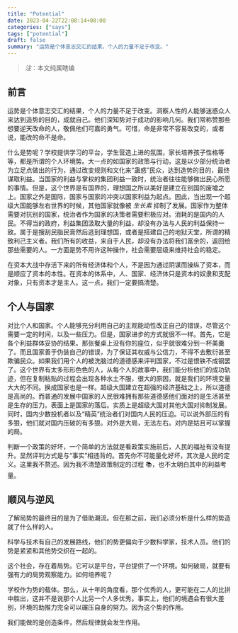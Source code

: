 ```yaml
---
title: "Potential"
date: 2023-04-22T22:08:14+08:00
categories: ["says"]
tags: ["potential"]
draft: false
summary: "运势是个体意志交汇的结果，个人的力量不足于改变。"
---
```


>    *注*：本文纯属瞎编

## 前言

运势是个体意志交汇的结果，个人的力量不足于改变。洞察人性的人能够迷惑众人来达到造势的目的，成就自己。他们深知势对于成功的影响几何。我们常称赞那些想要逆天改命的人，敬佩他们可嘉的勇气。可惜，命是非常不容易改变的，或者说，能改的命不是命。

什么是势呢？学校提供学习的平台，学生营造上进的氛围，家长培养孩子性格等等，都是所谓的个人环境势。大一点的如国家的政策与行动，这是以少部分统治者为立足点做出的行为，通过改变规则和文化来“蛊惑”民众，达到造势的目的，最终谋取利益。当国家的利益与掌权的集团利益一致时，统治者往往能够做出民心所愿的事情。但是，这个世界是有国界的，理想国之所以美好是建立在别国的废墟之上。国家之外是国际，国家与国家的冲突以国家利益为起点。因此，当出现一个超级大国能够左右世界的时候，其他国家就像被 *生长素* 抑制了发展。国家作为整体需要对抗别的国家，统治者作为国家的决策者需要积极应对。消耗的是国内的人民。不得当的政府，利益集团汲取大量的利益，却没有办法与人民的利益保持一致。属于是搜刮民脂民膏然后逃到理想国，或者是搭建自己的地狱天堂，所谓的精致利己主义者。我们所有的收益，来自于人民，却没有办法将我们富余的，返回给那些需要的人。一方面是势不用许这种操作，社会需要层级来维持社会的稳定。

在资本大战中存活下来的所有经济体和个人，不是因为通过阴谋而操纵了资本，而是顺应了资本的本性。在资本的体系中，人、国家、经济体只是资本的奴隶和支配对象，只有资本才是主人。这一点，我们一定要搞清楚。

## 个人与国家

对比个人和国家。个人能够充分利用自己的主观能动性改正自己的错误，尽管这个需要一定的时间，以及一些压力。但是，国家进步的方式就很不一样。首先，它是各个利益群体妥协的结果。那张餐桌上没有你的座位，似乎就很难分到一杯美羹了。而且国家善于伪装自己的错误，为了保证其权威与公信力，不得不去敷衍甚至欺骗民众。如果我们用个人的被洗脑过的道德感来评判国家，不过是恨铁不成钢罢了。这个世界有太多形形色色的人，从每个人的故事中，我们能分析他们的成功轨迹，但在复制粘贴的过程会出现各种水土不服，很大的原因，就是我们的环境变量大大的不同。换成国家也是一样。超级大国建立在超强的经济基础之上，所以道德是高尚的。而普通的发展中国家的人民很难拥有那些道德感他们面对的是生活甚至是生存的压力。表面上是国家的落后。实质上是超级大国对其他大国对抑制发展。同时，国内少数投机者以及“精英”统治者们对国内人民的压迫。可以说外部压的有多狠，他们就对国内压破的有多狠。对外是大局，无法左右。对内是姑且可以掌握的局。

判断一个政策的好坏，一个简单的方法就是看政策实施前后，人民的福祉有没有提升。显然评判方式是与“事实”相违背的。首先你不可能量化好坏，其次是人民的定义。这里我不赘述。因为我不清楚政策制定的过程 📚，也不太明白其中的利益考量。

## 顺风与逆风

了解局势的最终目的是为了借助潮流。但在那之前，我们必须分析是什么样的势造就了什么样的人。

科学与技术有自己的发展路线，他们的势更偏向于少数科学家，技术人员。他们的势是紧紧和其他势交织在一起的。

这个社会，存在着局势。它可以是平台，平台提供了一个环境。如何破局，就要有强有力的局势观察能力。如何培养呢？

学校作为势的载体。那么，从十年的角度看，那个优秀的人，更可能在二人的比拼中胜出，这并不是说那个人比另一个人多优秀。事实上，他们的境遇会有很大差别，环境的助推力完全可以碾压自身的努力。因为这个势的作用。

我们能做的是创造条件，然后规律就会发生作用。



